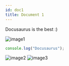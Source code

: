 ```yaml
---
id: doc1
title: Document 1
---
```


Docusaurus is the best :)

![image1](assets/image1.png)

```js
console.log("Docusaurus");
```

![image2](assets/image2.jpg)
![image3](assets/image3.gif)

